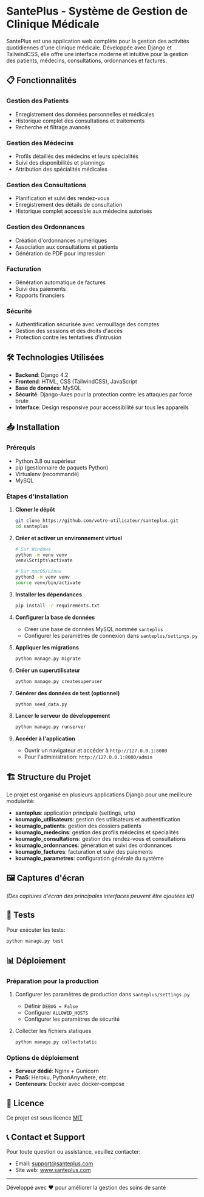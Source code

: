 # SantePlus - Système de Gestion de Clinique Médicale

SantePlus est une application web complète pour la gestion des activités quotidiennes d'une clinique médicale. Développée avec Django et TailwindCSS, elle offre une interface moderne et intuitive pour la gestion des patients, médecins, consultations, ordonnances et factures.

## 📋 Fonctionnalités

### Gestion des Patients
- Enregistrement des données personnelles et médicales
- Historique complet des consultations et traitements
- Recherche et filtrage avancés

### Gestion des Médecins
- Profils détaillés des médecins et leurs spécialités
- Suivi des disponibilités et plannings
- Attribution des spécialités médicales

### Gestion des Consultations
- Planification et suivi des rendez-vous
- Enregistrement des détails de consultation
- Historique complet accessible aux médecins autorisés

### Gestion des Ordonnances
- Création d'ordonnances numériques
- Association aux consultations et patients
- Génération de PDF pour impression

### Facturation
- Génération automatique de factures
- Suivi des paiements
- Rapports financiers

### Sécurité
- Authentification sécurisée avec verrouillage des comptes
- Gestion des sessions et des droits d'accès
- Protection contre les tentatives d'intrusion

## 🛠️ Technologies Utilisées

- **Backend**: Django 4.2
- **Frontend**: HTML, CSS (TailwindCSS), JavaScript
- **Base de données**: MySQL
- **Sécurité**: Django-Axes pour la protection contre les attaques par force brute
- **Interface**: Design responsive pour accessibilité sur tous les appareils

## 📥 Installation

### Prérequis
- Python 3.8 ou supérieur
- pip (gestionnaire de paquets Python)
- Virtualenv (recommandé)
- MySQL

### Étapes d'installation

1. **Cloner le dépôt**
   ```bash
   git clone https://github.com/votre-utilisateur/santeplus.git
   cd santeplus
   ```

2. **Créer et activer un environnement virtuel**
   ```bash
   # Sur Windows
   python -m venv venv
   venv\Scripts\activate

   # Sur macOS/Linux
   python3 -m venv venv
   source venv/bin/activate
   ```

3. **Installer les dépendances**
   ```bash
   pip install -r requirements.txt
   ```

4. **Configurer la base de données**
   - Créer une base de données MySQL nommée `santeplus`
   - Configurer les paramètres de connexion dans `santeplus/settings.py`

5. **Appliquer les migrations**
   ```bash
   python manage.py migrate
   ```

6. **Créer un superutilisateur**
   ```bash
   python manage.py createsuperuser
   ```

7. **Générer des données de test (optionnel)**
   ```bash
   python seed_data.py
   ```

8. **Lancer le serveur de développement**
   ```bash
   python manage.py runserver
   ```

9. **Accéder à l'application**
   - Ouvrir un navigateur et accéder à `http://127.0.0.1:8000`
   - Pour l'administration: `http://127.0.0.1:8000/admin`

## 🏗️ Structure du Projet

Le projet est organisé en plusieurs applications Django pour une meilleure modularité:

- **santeplus**: application principale (settings, urls)
- **koumaglo_utilisateurs**: gestion des utilisateurs et authentification
- **koumaglo_patients**: gestion des dossiers patients
- **koumaglo_medecins**: gestion des profils médecins et spécialités
- **koumaglo_consultations**: gestion des rendez-vous et consultations
- **koumaglo_ordonnances**: génération et suivi des ordonnances
- **koumaglo_factures**: facturation et suivi des paiements
- **koumaglo_parametres**: configuration générale du système

## 🖼️ Captures d'écran

*(Des captures d'écran des principales interfaces peuvent être ajoutées ici)*

## 🧪 Tests

Pour exécuter les tests:

```bash
python manage.py test
```

## 📊 Déploiement

### Préparation pour la production

1. Configurer les paramètres de production dans `santeplus/settings.py`
   - Définir `DEBUG = False`
   - Configurer `ALLOWED_HOSTS`
   - Configurer les paramètres de sécurité

2. Collecter les fichiers statiques
   ```bash
   python manage.py collectstatic
   ```

### Options de déploiement

- **Serveur dédié**: Nginx + Gunicorn
- **PaaS**: Heroku, PythonAnywhere, etc.
- **Conteneurs**: Docker avec docker-compose

## 📝 Licence

Ce projet est sous licence [MIT](LICENSE)

## 📞 Contact et Support

Pour toute question ou assistance, veuillez contacter:
- Email: support@santeplus.com
- Site web: www.santeplus.com

---

Développé avec ❤️ pour améliorer la gestion des soins de santé 